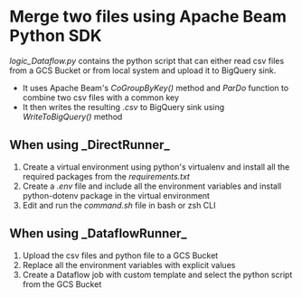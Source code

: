 <h1>Merge two files using Apache Beam Python SDK</h1>

_logic_Dataflow.py_ contains the python script that can either read csv files from a GCS Bucket or from local system and upload it to BigQuery sink.

- It uses Apache Beam's _CoGroupByKey()_ method and _ParDo_ function to combine two csv files with a common key
- It then writes the resulting _.csv_ to BigQuery sink using _WriteToBigQuery()_ method

<h2>When using _DirectRunner_</h2>

1. Create a virtual environment using python's virtualenv and install all the required packages from the _requirements.txt_
2. Create a _.env_ file and include all the environment variables and install python-dotenv package in the virtual environment
3. Edit and run the _command.sh_ file in bash or zsh CLI

<h2>When using _DataflowRunner_</h2>

1. Upload the csv files and python file to a GCS Bucket
2. Replace all the environment variables with explicit values 
3. Create a Dataflow job with custom template and select the python script from the GCS Bucket
